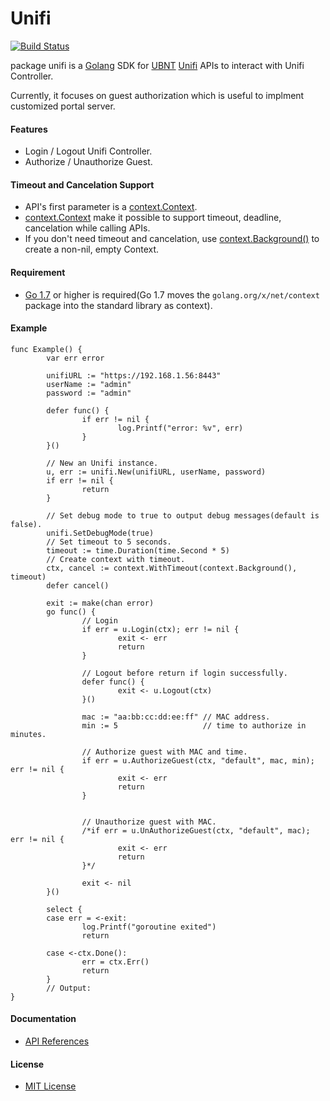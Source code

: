 # Unifi

[![Build Status](https://travis-ci.org/northbright/unifi.svg?branch=master)](https://travis-ci.org/northbright/unifi)

package unifi is a [Golang](https://golang.org) SDK for [UBNT](https://www.ubnt.com/) [Unifi](https://unifi-sdn.ubnt.com/) APIs to interact with Unifi Controller.

Currently, it focuses on guest authorization which is useful to implment customized portal server.

#### Features
* Login / Logout Unifi Controller.
* Authorize / Unauthorize Guest.

#### Timeout and Cancelation Support
* API's first parameter is a [context.Context](http://godoc.org/context#Context).
*  [context.Context](http://godoc.org/context#Context) make it possible to support timeout, deadline, cancelation while calling APIs.
* If you don't need timeout and cancelation, use [context.Background()](http://godoc.org/context#Background) to create a non-nil, empty Context.

#### Requirement
* [Go 1.7](golang.org/doc/go1.7) or higher is required(Go 1.7 moves the `golang.org/x/net/context` package into the standard library as context).

#### Example

```
func Example() {
        var err error

        unifiURL := "https://192.168.1.56:8443"
        userName := "admin"
        password := "admin"

        defer func() {
                if err != nil {
                        log.Printf("error: %v", err)
                }
        }()

        // New an Unifi instance.
        u, err := unifi.New(unifiURL, userName, password)
        if err != nil {
                return
        }

        // Set debug mode to true to output debug messages(default is false).
        unifi.SetDebugMode(true)
        // Set timeout to 5 seconds.
        timeout := time.Duration(time.Second * 5)
        // Create context with timeout.
        ctx, cancel := context.WithTimeout(context.Background(), timeout)
        defer cancel()

        exit := make(chan error)
        go func() {
                // Login
                if err = u.Login(ctx); err != nil {
                        exit <- err
                        return
                }

                // Logout before return if login successfully.
                defer func() {
                        exit <- u.Logout(ctx)
                }()

                mac := "aa:bb:cc:dd:ee:ff" // MAC address.
                min := 5                   // time to authorize in minutes.

                // Authorize guest with MAC and time.
                if err = u.AuthorizeGuest(ctx, "default", mac, min); err != nil {
                        exit <- err
                        return
                }


                // Unauthorize guest with MAC.
                /*if err = u.UnAuthorizeGuest(ctx, "default", mac); err != nil {
                        exit <- err
                        return
                }*/

                exit <- nil
        }()

        select {
        case err = <-exit:
                log.Printf("goroutine exited")
                return

        case <-ctx.Done():
                err = ctx.Err()
                return
        }
        // Output:
}
```

#### Documentation
* [API References](http://godoc.org/github.com/northbright/unifi)

#### License
* [MIT License](LICENSE)

